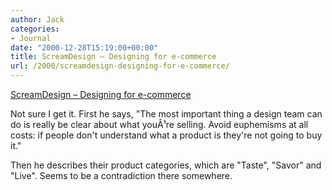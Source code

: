 ```yaml
---
author: Jack
categories:
- Journal
date: "2000-12-28T15:19:00+00:00"
title: ScreamDesign – Designing for e-commerce
url: /2000/screamdesign-designing-for-e-commerce/
---
```


[ScreamDesign – Designing for e-commerce][1]

Not sure I get it. First he says, "The most important thing a design team can do is really be clear about what you&#194;&#185;re selling. Avoid euphemisms at all costs: if people don't understand what a product is they're not going to buy it."

Then he describes their product categories, which are "Taste", "Savor" and "Live". Seems to be a contradiction there somewhere.

 [1]: http://web.archive.org/web/20010111195700/http://www.screamdesign.com:80/community/screamzine/feature/send2.html